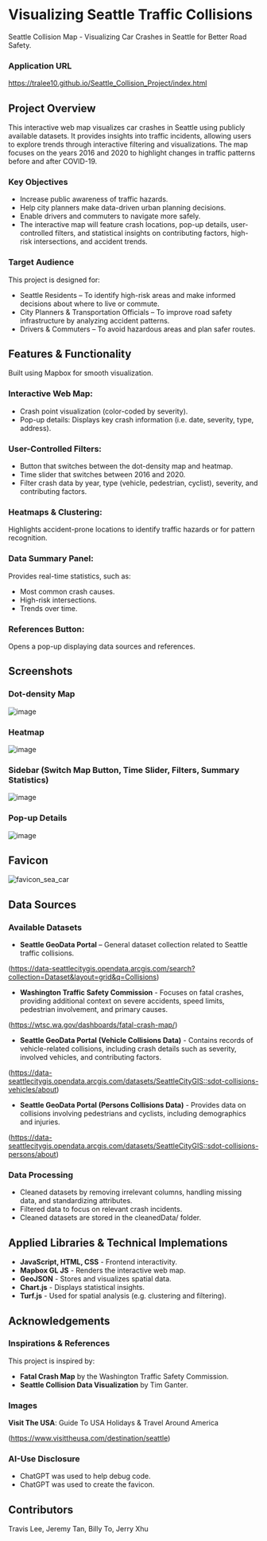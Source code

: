 # Visualizing Seattle Traffic Collisions

Seattle Collision Map - Visualizing Car Crashes in Seattle for Better Road Safety.

### Application URL
https://tralee10.github.io/Seattle_Collision_Project/index.html

## Project Overview
This interactive web map visualizes car crashes in Seattle using publicly available datasets. It provides insights into traffic incidents, allowing users to explore trends through interactive filtering and visualizations. The map focuses on the years 2016 and 2020 to highlight changes in traffic patterns before and after COVID-19.

### Key Objectives
* Increase public awareness of traffic hazards.
* Help city planners make data-driven urban planning decisions.
* Enable drivers and commuters to navigate more safely.
* The interactive map will feature crash locations, pop-up details, user-controlled filters, and statistical insights on contributing factors, high-risk intersections, and accident trends.

### Target Audience
This project is designed for:

* Seattle Residents – To identify high-risk areas and make informed decisions about where to live or commute.
* City Planners & Transportation Officials – To improve road safety infrastructure by analyzing accident patterns.
* Drivers & Commuters – To avoid hazardous areas and plan safer routes.



## Features & Functionality

Built using Mapbox for smooth visualization.

### Interactive Web Map:

* Crash point visualization (color-coded by severity).
* Pop-up details: Displays key crash information (i.e. date, severity, type, address).

### User-Controlled Filters:

* Button that switches between the dot-density map and heatmap.
* Time slider that switches between 2016 and 2020.
* Filter crash data by year, type (vehicle, pedestrian, cyclist), severity, and contributing factors.

### Heatmaps & Clustering:

Highlights accident-prone locations to identify traffic hazards or for pattern recognition.

### Data Summary Panel:

Provides real-time statistics, such as:

* Most common crash causes.
* High-risk intersections.
* Trends over time.

### References Button:

Opens a pop-up displaying data sources and references.


## Screenshots

### Dot-density Map
![image](https://github.com/user-attachments/assets/69bcc84b-0955-4469-96fb-e71f85077b95)

### Heatmap
![image](https://github.com/user-attachments/assets/7becac01-792f-4332-93b6-51726b46203c)

### Sidebar (Switch Map Button, Time Slider, Filters, Summary Statistics)
![image](https://github.com/user-attachments/assets/1c310033-1ee4-476d-bc8d-035cf535bc42)

### Pop-up Details
![image](https://github.com/user-attachments/assets/f3368d31-d796-442a-91a6-0efe4f15becd)


## Favicon
![favicon_sea_car](https://github.com/user-attachments/assets/19f2ef80-dd44-444c-a53a-6d3895fe8849)




## Data Sources

### Available Datasets

* **Seattle GeoData Portal** – General dataset collection related to Seattle traffic collisions. 

(https://data-seattlecitygis.opendata.arcgis.com/search?collection=Dataset&layout=grid&q=Collisions)

* **Washington Traffic Safety Commission** - Focuses on fatal crashes, providing additional context on severe accidents, speed limits, pedestrian involvement, and primary causes. 

(https://wtsc.wa.gov/dashboards/fatal-crash-map/)

* **Seattle GeoData Portal (Vehicle Collisions Data)** - Contains records of vehicle-related collisions, including crash details such as severity, involved vehicles, and contributing factors. 

(https://data-seattlecitygis.opendata.arcgis.com/datasets/SeattleCityGIS::sdot-collisions-vehicles/about)

* **Seattle GeoData Portal (Persons Collisions Data)** - Provides data on collisions involving pedestrians and cyclists, including demographics and injuries. 

(https://data-seattlecitygis.opendata.arcgis.com/datasets/SeattleCityGIS::sdot-collisions-persons/about)


### Data Processing

* Cleaned datasets by removing irrelevant columns, handling missing data, and standardizing attributes.
* Filtered data to focus on relevant crash incidents.
* Cleaned datasets are stored in the cleanedData/ folder.



## Applied Libraries & Technical Implemations

* **JavaScript, HTML, CSS** - Frontend interactivity.
* **Mapbox GL JS** - Renders the interactive web map.
* **GeoJSON** - Stores and visualizes spatial data.
* **Chart.js** - Displays statistical insights.
* **Turf.js** - Used for spatial analysis (e.g. clustering and filtering).



## Acknowledgements

### Inspirations & References
This project is inspired by:

* **Fatal Crash Map** by the Washington Traffic Safety Commission.
* **Seattle Collision Data Visualization** by Tim Ganter.

### Images

**Visit The USA**: Guide To USA Holidays & Travel Around America

(https://www.visittheusa.com/destination/seattle)

### AI-Use Disclosure

* ChatGPT was used to help debug code.
* ChatGPT was used to create the favicon.



## Contributors

Travis Lee, Jeremy Tan, Billy To, Jerry Xhu

